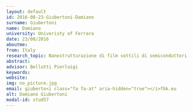 ```yaml
---
layout: default 
id: 2016-08-23-Giubertoni-Damiano
surname: Giubertoni
name: Damiano
university: Univeristy of Ferrara
date: 23/08/2016
aboutme: 
from: Italy
research_topic: Nanostrutturazione di film sottili di semiconduttori
abstract: 
advisor: Bellutti Pierluigi
keywords: 
website: 
img: no_picture.jpg
email: giuberto<i class="fa fa-at" aria-hidden="true"></i>fbk.eu
alt: Damiano Giubertoni
modal-id: stud57
---
```

